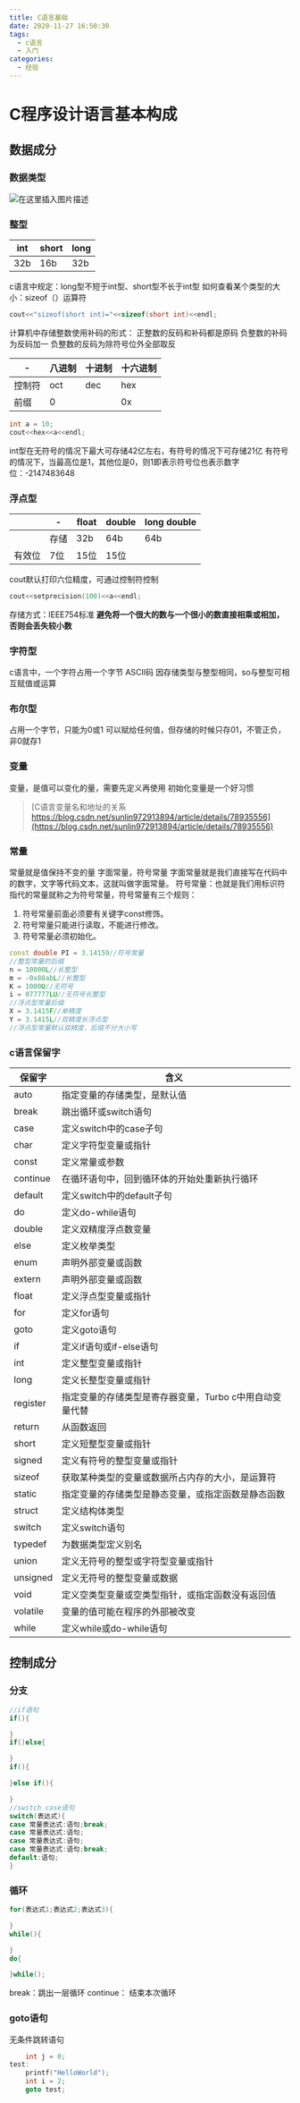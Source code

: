 ```yaml
---
title: C语言基础
date: 2020-11-27 16:50:30
tags:
  - c语言
  - 入门
categories:
  - 经验
---
```


# C程序设计语言基本构成
## 数据成分

### 数据类型
![在这里插入图片描述](C语言基础/20201127064856581.png)


### 整型
| int  | short | long |
| ---- | ----- | ---- |
| 32b  | 16b   | 32b  |
c语言中规定：long型不短于int型、short型不长于int型
如何查看某个类型的大小：sizeof（）运算符
```c
cout<<"sizeof(short int)="<<sizeof(short int)<<endl;
```
计算机中存储整数使用补码的形式：
正整数的反码和补码都是原码
负整数的补码为反码加一
负整数的反码为除符号位外全部取反

|-| 八进制|十进制|十六进制|
|-|----|----|----|
控制符|oct|dec|hex
前缀|0||0x
```c
int a = 10;
cout<<hex<<a<<endl;
```
int型在无符号的情况下最大可存储42亿左右，有符号的情况下可存储21亿
有符号的情况下，当最高位是1，其他位是0，则1即表示符号位也表示数字位：-2147483648

### 浮点型
|        | -    | float | double | long double |
| ------ | ---- | ----- | ------ | ----------- |
|        | 存储 | 32b   | 64b    | 64b         |
| 有效位 | 7位  | 15位  | 15位   |             |
cout默认打印六位精度，可通过控制符控制
```c
cout<<setprecision(100)<<a<<endl;
```
存储方式：IEEE754标准
**避免将一个很大的数与一个很小的数直接相乘或相加，否则会丢失较小数**
### 字符型
c语言中，一个字符占用一个字节 ASCII码
因存储类型与整型相同，so与整型可相互赋值或运算
### 布尔型
占用一个字节，只能为0或1
可以赋给任何值，但存储的时候只存01，不管正负，非0就存1
### 变量 
变量，是值可以变化的量，需要先定义再使用
初始化变量是一个好习惯
>[C语言变量名和地址的关系 https://blog.csdn.net/sunlin972913894/article/details/78935556](https://blog.csdn.net/sunlin972913894/article/details/78935556)
### 常量
常量就是值保持不变的量
字面常量，符号常量
字面常量就是我们直接写在代码中的数字，文字等代码文本，这就叫做字面常量。
符号常量：也就是我们用标识符指代的常量就称之为符号常量，符号常量有三个规则：
1. 符号常量前面必须要有关键字const修饰。
2. 符号常量只能进行读取，不能进行修改。
3. 符号常量必须初始化。
```cpp
const double PI = 3.14159//符号常量
//整型常量的后缀
n = 10000L//长整型
m = -0x88abL//长整型
K = 1000U//无符号
i = 077777LU//无符号长整型
//浮点型常量后缀
X = 3.1415F//单精度
Y = 3.1415L//双精度长浮点型
//浮点型常量默认双精度，后缀不分大小写
```
### c语言保留字
| 保留字   | 含义                                                    |
| -------- | ------------------------------------------------------- |
| auto     | 指定变量的存储类型，是默认值                            |
| break    | 跳出循环或switch语句                                    |
| case     | 定义switch中的case子句                                  |
| char     | 定义字符型变量或指针                                    |
| const    | 定义常量或参数                                          |
| continue | 在循环语句中，回到循环体的开始处重新执行循环            |
| default  | 定义switch中的default子句                               |
| do       | 定义do-while语句                                        |
| double   | 定义双精度浮点数变量                                    |
| else     | 定义枚举类型                                            |
| enum     | 声明外部变量或函数                                      |
| extern   | 声明外部变量或函数                                      |
| float    | 定义浮点型变量或指针                                    |
| for      | 定义for语句                                             |
| goto     | 定义goto语句                                            |
| if       | 定义if语句或if-else语句                                 |
| int      | 定义整型变量或指针                                      |
| long     | 定义长整型变量或指针                                    |
| register | 指定变量的存储类型是寄存器变量，Turbo c中用自动变量代替 |
| return   | 从函数返回                                              |
| short    | 定义短整型变量或指针                                    |
| signed   | 定义有符号的整型变量或指针                              |
| sizeof   | 获取某种类型的变量或数据所占内存的大小，是运算符        |
| static   | 指定变量的存储类型是静态变量，或指定函数是静态函数      |
| struct   | 定义结构体类型                                          |
| switch   | 定义switch语句                                          |
| typedef  | 为数据类型定义别名                                      |
| union    | 定义无符号的整型或字符型变量或指针                      |
| unsigned | 定义无符号的整型变量或数据                              |
| void     | 定义空类型变量或空类型指针，或指定函数没有返回值        |
| volatile | 变量的值可能在程序的外部被改变                          |
| while    | 定义while或do-while语句                                 |



## 控制成分
### 分支
```c
//if语句
if(){

}
if()else{

}
if(){

}else if(){

}
//switch case语句
switch(表达式){
case 常量表达式:语句;break;
case 常量表达式:语句;
case 常量表达式:语句;
case 常量表达式:语句;break;
default:语句;
}
```
### 循环
```c
for(表达式1;表达式2;表达式3){

}
while(){

}
do{

}while();
```
break：跳出一层循环
continue： 结束本次循环
### goto语句
无条件跳转语句
```c
	int j = 0;
test:
	printf("HelloWorld");
	int i = 2;
	goto test;
```